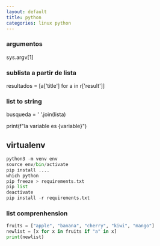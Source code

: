 ```yaml
---
layout: default
title: python
categories: linux python
---
```


### argumentos
sys.argv[1]  

### sublista a partir de lista
resultados = [a['title'] for a in r['result']]  

### list to string
busqueda = ' '.join(lista)  

print(f"la variable es {variable}")  
## virtualenv
```python
python3 -m venv env
source env/bin/activate
pip install ....
which python
pip freeze > requirements.txt
pip list
deactivate
pip install -r requirements.txt
```

### list comprenhension
```python
fruits = ["apple", "banana", "cherry", "kiwi", "mango"]
newlist = [x for x in fruits if "a" in x]
print(newlist)

```
